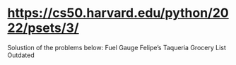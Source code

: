 # https://cs50.harvard.edu/python/2022/psets/3/

Solustion of the problems below:
Fuel Gauge
Felipe’s Taqueria
Grocery List
Outdated
